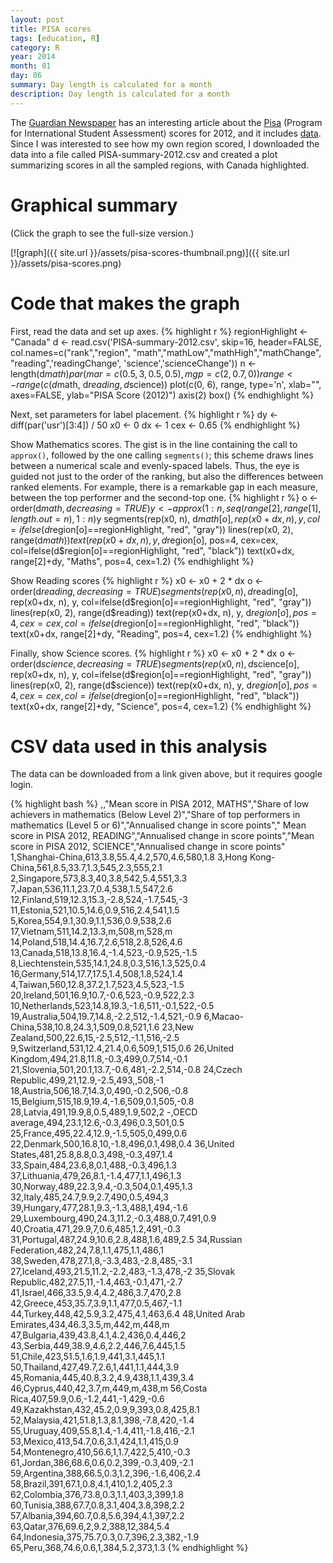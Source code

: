 ```yaml
---
layout: post
title: PISA scores
tags: [education, R]
category: R
year: 2014
month: 01
day: 06
summary: Day length is calculated for a month
description: Day length is calculated for a month
---
```



The [Guardian Newspaper](http://www.theguardian.com/news/datablog/2013/dec/03/pisa-results-country-best-reading-maths-science) has an interesting article about the [Pisa](http://www.oecd.org/pisa/) (Program for International Student Assessment) scores for 2012, and it includes [data](https://docs.google.com/spreadsheet/ccc?key=0AoBYy67QwoevdHIyc2Rha2VYamZ0LUl0Xy1TdUszRkE&usp=sharing#gid=0). Since I was interested to see how my own region scored, I downloaded the data into a file called PISA-summary-2012.csv and created a plot summarizing scores in all the sampled regions, with Canada highlighted.

# Graphical summary

(Click the graph to see the full-size version.)


[![graph]({{ site.url }}/assets/pisa-scores-thumbnail.png)]({{ site.url }}/assets/pisa-scores.png)

# Code that makes the graph

First, read the data and set up axes.
{% highlight r %}
regionHighlight <- "Canada"
d <- read.csv('PISA-summary-2012.csv', skip=16, header=FALSE,
              col.names=c("rank","region",
                          "math","mathLow","mathHigh","mathChange",
                          "reading",'readingChange',
                          'science','scienceChange'))
n <- length(d$math)
par(mar=c(0.5, 3, 0.5, 0.5), mgp=c(2, 0.7, 0))
range <- range(c(d$math, d$reading, d$science))
plot(c(0, 6), range,
     type='n', xlab="", axes=FALSE,
     ylab="PISA Score (2012)")
axis(2)
box()
{% endhighlight %}

Next, set parameters for label placement.
{% highlight r %}
dy <- diff(par('usr')[3:4]) / 50
x0 <- 0
dx <- 1
cex <- 0.65
{% endhighlight %}
 
Show Mathematics scores.  The gist is in the line containing the call to ``approx()``, followed by the one calling ``segments()``; this scheme draws lines between a numerical scale and evenly-spaced labels.  Thus, the eye is guided not just to the order of the ranking, but also the differences between ranked elements.  For example, there is a remarkable gap in each measure, between the top performer and the second-top one.
{% highlight r %}
o <- order(d$math, decreasing=TRUE)
y <- approx(1:n, seq(range[2],range[1],length.out=n), 1:n)$y
segments(rep(x0, n), d$math[o], rep(x0+dx, n), y, 
     col=ifelse(d$region[o]==regionHighlight, "red", "gray"))
lines(rep(x0, 2), range(d$math))
text(rep(x0+dx, n), y, d$region[o], pos=4, cex=cex,
     col=ifelse(d$region[o]==regionHighlight, "red", "black"))
text(x0+dx, range[2]+dy, "Maths", pos=4, cex=1.2)
{% endhighlight %}
 
Show Reading scores
{% highlight r %}
x0 <- x0 + 2 * dx 
o <- order(d$reading, decreasing=TRUE)
segments(rep(x0, n), d$reading[o], rep(x0+dx, n), y, 
     col=ifelse(d$region[o]==regionHighlight, "red", "gray"))
lines(rep(x0, 2), range(d$reading))
text(rep(x0+dx, n), y, d$region[o], pos=4, cex=cex,
     col=ifelse(d$region[o]==regionHighlight, "red", "black"))
text(x0+dx, range[2]+dy, "Reading", pos=4, cex=1.2)
{% endhighlight %}
 
Finally, show Science scores.
{% highlight r %}
x0 <- x0 + 2 * dx 
o <- order(d$science, decreasing=TRUE)
segments(rep(x0, n), d$science[o], rep(x0+dx, n), y, 
     col=ifelse(d$region[o]==regionHighlight, "red", "gray"))
lines(rep(x0, 2), range(d$science))
text(rep(x0+dx, n), y, d$region[o], pos=4, cex=cex,
     col=ifelse(d$region[o]==regionHighlight, "red", "black"))
text(x0+dx, range[2]+dy, "Science", pos=4, cex=1.2)
{% endhighlight %}

# CSV data used in this analysis

The data can be downloaded from a link given above, but it requires google login.

{% highlight bash %}
,,"Mean score
in PISA 2012, MATHS","Share
of low achievers
in mathematics
(Below Level 2)","Share
of top performers
in mathematics
(Level 5 or 6)","Annualised
change
in score points"," Mean score
in PISA 2012, READING","Annualised
change
in score points","Mean score
in PISA 2012, SCIENCE","Annualised
change
in score points"
1,Shanghai-China,613,3.8,55.4,4.2,570,4.6,580,1.8
3,Hong Kong-China,561,8.5,33.7,1.3,545,2.3,555,2.1
2,Singapore,573,8.3,40,3.8,542,5.4,551,3.3
7,Japan,536,11.1,23.7,0.4,538,1.5,547,2.6
12,Finland,519,12.3,15.3,-2.8,524,-1.7,545,-3
11,Estonia,521,10.5,14.6,0.9,516,2.4,541,1.5
5,Korea,554,9.1,30.9,1.1,536,0.9,538,2.6
17,Vietnam,511,14.2,13.3,m,508,m,528,m
14,Poland,518,14.4,16.7,2.6,518,2.8,526,4.6
13,Canada,518,13.8,16.4,-1.4,523,-0.9,525,-1.5
8,Liechtenstein,535,14.1,24.8,0.3,516,1.3,525,0.4
16,Germany,514,17.7,17.5,1.4,508,1.8,524,1.4
4,Taiwan,560,12.8,37.2,1.7,523,4.5,523,-1.5
20,Ireland,501,16.9,10.7,-0.6,523,-0.9,522,2.3
10,Netherlands,523,14.8,19.3,-1.6,511,-0.1,522,-0.5
19,Australia,504,19.7,14.8,-2.2,512,-1.4,521,-0.9
6,Macao-China,538,10.8,24.3,1,509,0.8,521,1.6
23,New Zealand,500,22.6,15,-2.5,512,-1.1,516,-2.5
9,Switzerland,531,12.4,21.4,0.6,509,1,515,0.6
26,United Kingdom,494,21.8,11.8,-0.3,499,0.7,514,-0.1
21,Slovenia,501,20.1,13.7,-0.6,481,-2.2,514,-0.8
24,Czech Republic,499,21,12.9,-2.5,493,,508,-1
18,Austria,506,18.7,14.3,0,490,-0.2,506,-0.8
15,Belgium,515,18.9,19.4,-1.6,509,0.1,505,-0.8
28,Latvia,491,19.9,8,0.5,489,1.9,502,2
-,OECD average,494,23.1,12.6,-0.3,496,0.3,501,0.5
25,France,495,22.4,12.9,-1.5,505,0,499,0.6
22,Denmark,500,16.8,10,-1.8,496,0.1,498,0.4
36,United States,481,25.8,8.8,0.3,498,-0.3,497,1.4
33,Spain,484,23.6,8,0.1,488,-0.3,496,1.3
37,Lithuania,479,26,8.1,-1.4,477,1.1,496,1.3
30,Norway,489,22.3,9.4,-0.3,504,0.1,495,1.3
32,Italy,485,24.7,9.9,2.7,490,0.5,494,3
39,Hungary,477,28.1,9.3,-1.3,488,1,494,-1.6
29,Luxembourg,490,24.3,11.2,-0.3,488,0.7,491,0.9
40,Croatia,471,29.9,7,0.6,485,1.2,491,-0.3
31,Portugal,487,24.9,10.6,2.8,488,1.6,489,2.5
34,Russian Federation,482,24,7.8,1.1,475,1.1,486,1
38,Sweden,478,27.1,8,-3.3,483,-2.8,485,-3.1
27,Iceland,493,21.5,11.2,-2.2,483,-1.3,478,-2
35,Slovak Republic,482,27.5,11,-1.4,463,-0.1,471,-2.7
41,Israel,466,33.5,9.4,4.2,486,3.7,470,2.8
42,Greece,453,35.7,3.9,1.1,477,0.5,467,-1.1
44,Turkey,448,42,5.9,3.2,475,4.1,463,6.4
48,United Arab Emirates,434,46.3,3.5,m,442,m,448,m
47,Bulgaria,439,43.8,4.1,4.2,436,0.4,446,2
43,Serbia,449,38.9,4.6,2.2,446,7.6,445,1.5
51,Chile,423,51.5,1.6,1.9,441,3.1,445,1.1
50,Thailand,427,49.7,2.6,1,441,1.1,444,3.9
45,Romania,445,40.8,3.2,4.9,438,1.1,439,3.4
46,Cyprus,440,42,3.7,m,449,m,438,m
56,Costa Rica,407,59.9,0.6,-1.2,441,-1,429,-0.6
49,Kazakhstan,432,45.2,0.9,9,393,0.8,425,8.1
52,Malaysia,421,51.8,1.3,8.1,398,-7.8,420,-1.4
55,Uruguay,409,55.8,1.4,-1.4,411,-1.8,416,-2.1
53,Mexico,413,54.7,0.6,3.1,424,1.1,415,0.9
54,Montenegro,410,56.6,1,1.7,422,5,410,-0.3
61,Jordan,386,68.6,0.6,0.2,399,-0.3,409,-2.1
59,Argentina,388,66.5,0.3,1.2,396,-1.6,406,2.4
58,Brazil,391,67.1,0.8,4.1,410,1.2,405,2.3
62,Colombia,376,73.8,0.3,1.1,403,3,399,1.8
60,Tunisia,388,67.7,0.8,3.1,404,3.8,398,2.2
57,Albania,394,60.7,0.8,5.6,394,4.1,397,2.2
63,Qatar,376,69.6,2,9.2,388,12,384,5.4
64,Indonesia,375,75.7,0.3,0.7,396,2.3,382,-1.9
65,Peru,368,74.6,0.6,1,384,5.2,373,1.3
{% endhighlight %}



